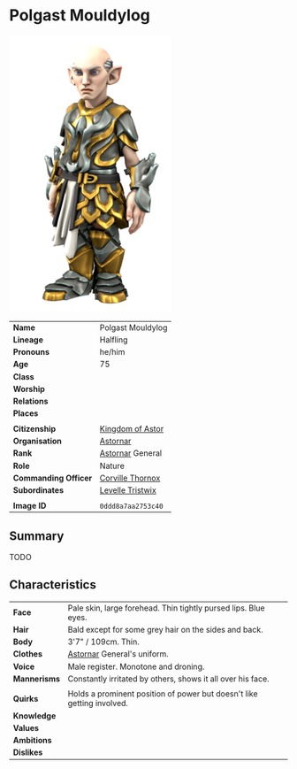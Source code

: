 # Polgast Mouldylog

<img src="https://raw.githubusercontent.com/jesskelsall/astarus-images/main/people/portraits/0ddd8a7aa2753c40.png" height="500" />

|||
| --- | --- |
| **Name** | Polgast Mouldylog | character.3
| **Lineage** | Halfling |
| **Pronouns** | he/him |
| **Age** | 75 |
| **Class** | |
| **Worship** | |
| **Relations** | |
| **Places** | |
|||
| **Citizenship** | [Kingdom of Astor](../civilisations/kingdom-of-astor/kingdom-of-astor.md) |
| **Organisation** | [Astornar](../organisations/astornar.md) |
| **Rank** | [Astornar](../organisations/astornar.md) General |
| **Role** | Nature |
| **Commanding Officer** | [Corville Thornox](corville-thornox.md) |
| **Subordinates** | [Levelle Tristwix](levelle-tristwix.md) |
|||
| **Image ID** | `0ddd8a7aa2753c40` |

## Summary

TODO

## Characteristics

| | |
| --- | --- |
| **Face** | Pale skin, large forehead. Thin tightly pursed lips. Blue eyes. | characteristics.2
| **Hair** | Bald except for some grey hair on the sides and back. |
| **Body** | 3'7" / 109cm. Thin. |
| **Clothes** | [Astornar](../organisations/astornar.md) General's uniform. |
| **Voice** | Male register. Monotone and droning. |
| **Mannerisms** | Constantly irritated by others, shows it all over his face. |
| | |
| **Quirks** | Holds a prominent position of power but doesn't like getting involved. |
| **Knowledge** | |
| **Values** | |
| **Ambitions** | |
| **Dislikes** | |
